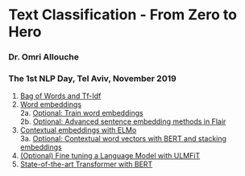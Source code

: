 # Text Classification - From Zero to Hero
### Dr. Omri Allouche
### The 1st NLP Day, Tel Aviv, November 2019

1.  [Bag of Words and Tf-Idf](notebooks/1_bow_tfidf.ipynb)  
2.  [Word embeddings](notebooks/2_word_embeddings.ipynb)  
2a. [Optional: Train word embeddings](notebooks/2a_optional_train_word_embeddings.ipynb)  
2b. [Optional: Advanced sentence embedding methods in Flair](notebooks/2b_optional_advanced_sentence_embedding_methods_in_flair.ipynb)  
3.  [Contextual embeddings with ELMo](notebooks/3_elmo.ipynb)  
3a. [Optional: Contextual word vectors with BERT and stacking embeddings](3a_contextual_word_vectors_with_bert_and_stacking_embeddings.ipynb)  
4. [(Optional) Fine tuning a Language Model with ULMFiT](notebooks/4_optional_ulmfit.ipynb)  
5. [State-of-the-art Transformer with BERT](notebooks/5_bert.ipynb)
